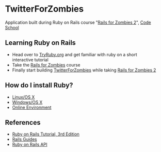 # TwitterForZombies
Application built during Ruby on Rails course "[Rails for Zombies 2](http://railsforzombiestwo.codeschool.com/)", [Code School](http://codeschool.com/)

## Learning Ruby on Rails
* Head over to [TryRuby.org](http://tryruby.org) and get familiar with ruby on a short interactive tutorial
* Take the [Rails for Zombies](http://railsforzombies.org/) course
* Finally start building [TwitterForZombies](https://github.com/gbrunow/TwitterForZombies/) while taking [Rails for Zombies 2](http://railsforzombiestwo.codeschool.com/)

## How do I install Ruby?
* [Linux/OS X](https://gorails.com/setup/osx/10.10-yosemite)
* [Windows/OS X](http://railsinstaller.org/)
* [Online Environment](https://c9.io/web/sign-up/free)

## References
* [Ruby on Rails Tutorial, 3rd Edition](https://www.softcover.io/email-capture/28fdb94f/ruby_on_rails_tutorial_3rd_edition)
* [Rails Guides](http://guides.rubyonrails.org)
* [Ruby on Rails API](http://api.rubyonrails.org)
